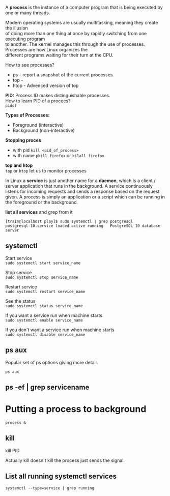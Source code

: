A **process** is the instance of a computer program that is being executed by one or many threads.

Modern operating systems are usually multitasking, meaning they create the illusion  
of doing more than one thing at once by rapidly switching from one executing program  
to another. The kernel manages this through the use of processes. Processes are how Linux organizes the  
different programs waiting for their turn at the CPU.  


How to see processes?  
- ps - report a snapshot of the current processes.  
- top -
- htop - Advenced version of top  

**PID:** Process ID makes distinguishable processes.  
How to learn PID of a procees?  
`pidof`

**Types of Processes:**  
- Foreground (interactive)
- Background (non-interactive)

**Stopping proces**  
- with pid
`kill <pid_of_process>`  
- with name
`pkill firefox` or `kilall firefox`  

**top and htop**  
`top` or `htop` let us to monitor processes  

In Linux a **service** is just another name for a **daemon**, which is a client / server application that runs in the background. A service continuously listens for incoming requests and sends a response based on the request given. A process is simply an application or a script which can be running in the foreground or the background.


**list all services**   and grep from it
```
[train@localhost play]$ sudo systemctl | grep postgresql
postgresql-10.service loaded active running   PostgreSQL 10 database server
```

## systemctl 
Start service  
`sudo systemctl start service_name`

Stop service  
`sudo systemctl stop service_name`

Restart service  
`sudo systemctl restart service_name`

See the status  
`sudo systemctl status service_name`

If you want a service run when machine starts  
`sudo systemctl enable service_name`

If you don't want a service run when machine starts  
`sudo systemctl disable service_name`


## ps aux 
Popular set of ps options giving more detail.
```
ps aux
```
## ps -ef | grep servicename

# Putting a process to background 
`process & `  

## kill 
kill PID  

Actually kill doesn't kill the process just sends the signal.  

## List all running systemctl services
` systemctl --type=service | grep running `
